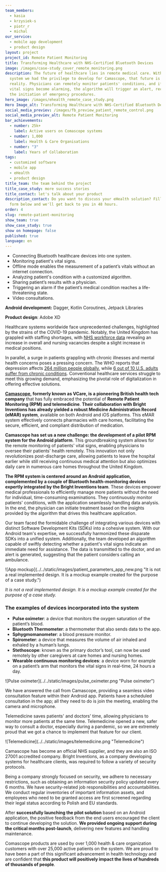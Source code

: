 ```yaml
---
team_members:
  - kasia
  - krzysiek-s
  - piotr_r
  - michal
our_service:
  - mobile app development
  - product design
layout: project
project_id: Remote Patient Monitoring
title: Transforming Healthcare with NHS-Certified Bluetooth Devices
image: /images/case-study_cover_remote_monitoring.png
description: The future of healthcare lies in remote medical care. With the
  system we had the privilege to develop for Camascope, that future is already a
  reality. Physicians can remotely monitor patients' conditions, and if their
  vital signs become alarming, the algorithm will trigger an alert, recommending
  the initiation of emergency procedures.
hero_image: /images/ehealth_remote_case_study.png
Hero Image_alt: Transforming Healthcare with NHS-Certified Bluetooth Devices
social_media_previev: /images/fb_preview_patient_remote_control.png
social_media_previev_alt: Remote Patient Monitoring
bar_achievements:
  - number: 25k+
    label: Active users on Comascope systems
  - number: 1,000
    label: Health & Care Organisations
  - number: "3"
    label: Years of Collaboration
tags:
  - customized software
  - mobile app
  - eHealth
  - product design
title_team: the team behind the project
title_case_study: more success stories
title_contact: let's talk about your product
description_contact: Do you want to discuss your eHealth solution? Fill out the
  form below and we'll get back to you in 48 hours.
order: 4
slug: remote-patient-monitoring
show_team: true
show_case_study: true
show on homepage: false
published: true
language: en
---
```

<TitleWithIcon sectionTitle="key features built by Bright Inventions:" titleIcon="/images/icons_features_svg.svg" titleIconAlt="features" />

* Connecting Bluetooth healthcare devices into one system.
* Monitoring patient's vital signs.
* Offline mode enables the measurement of a patient’s vitals without an internet connection.
* Analyzing patient's condition with a customized algorithm.
* Sharing patient’s results with a physician.
* Triggering an alarm if the patient’s medical condition reaches a life-threatening state.
* Video consultations.

<TitleWithIcon sectionTitle="stack" titleIcon="/images/skills.svg" titleIconAlt="bright" />

<Gallery images='[{"src":"/images/android_stack_logo.svg","alt":"Android"},{"src":"/images/kotlin_new_stack_logo.svg","alt":"Kotlin"},{"src":"/images/bluetooth_stack_logo.svg","alt":"Bluetooth"},{"src":"/images/adobexdstack_logo.svg","alt":"AdobeXD"}]' />

**Android development:** Dagger, Kotlin Coroutines, Jetpack Libraries

**Product design**: Adobe XD

<TitleWithIcon sectionTitle="addressing staff shortages and rising health challenges" titleIcon="/images/icon_title_about.svg" titleIconAlt="addressing staff shortages & rising health challenge" />

Healthcare systems worldwide face unprecedented challenges, highlighted by the strains of the COVID-19 pandemic. Notably, the United Kingdom has grappled with staffing shortages, with [NHS workforce data](https://lordslibrary.parliament.uk/staff-shortages-in-the-nhs-and-social-care-sectors/#heading-1) revealing an increase in overall and nursing vacancies despite a slight increase in medical positions.

In parallel, a surge in patients grappling with chronic illnesses and mental health concerns poses a pressing concern. The WHO reports that depression affects [264 million people globally,](https://www.who.int/news-room/fact-sheets/detail/mental-disorders) while [6 out of 10 U.S. adults suffer from chronic conditions](https://www.cdc.gov/chronicdisease/about/index.htm). Conventional healthcare services struggle to meet this growing demand, emphasizing the pivotal role of digitalization in offering effective solutions.

<TitleWithIcon sectionTitle="empowering healthcare transformation: RPM and telemedicine" titleIcon="/images/icon_title_goal.svg" titleIconAlt="empowering healthcare transformation: RPM and telemedicine" />

**[Camascope](https://www.camascope.com/), formerly known as VCare, is a pioneering British health tech company** that has fully embraced the potential of **Remote Patient Monitoring (RPM) and telemedicine**. **Their collaboration with Bright Inventions has already yielded a robust Medicine Administration Record (eMAR) system**, available on both Android and iOS platforms. This eMAR system effectively connects pharmacies with care homes, facilitating the secure, efficient, and compliant distribution of medication.

**Camascope has set us a new challenge: the development of a pilot RPM system for the Android platform**. This groundbreaking system allows for the remote monitoring of patients' vital signs, enabling physicians to oversee their patients' health remotely. This innovation not only revolutionizes post-discharge care, allowing patients to leave the hospital earlier while still receiving continuous medical attention but also optimizes daily care in numerous care homes throughout the United Kingdom.

**The RPM system is centered around an Android application, complemented by a couple of Bluetooth health-monitoring devices expertly integrated by the Bright Inventions team**. These devices empower medical professionals to efficiently manage more patients without the need for individual, time-consuming examinations. They continuously monitor patients' conditions, with the application seamlessly handling data analysis. In the end, the physician can initiate treatment based on the insights provided by the algorithm that drives this healthcare application.

<AnchorLink href='#contactForm' text='let’s talk about your project'/>

<TitleWithIcon sectionTitle="the challenge of integrating Bluetooth devices into a system" titleIcon="/images/two_flags.svg" titleIconAlt="the challenge" />

Our team faced the formidable challenge of integrating various devices with distinct Software Development Kits (SDKs) into a cohesive system. With our Android team's expertise, we successfully harmonized these disparate SDKs into a unified system. Additionally, the team developed an algorithm capable of swiftly detecting whether a patient's vital signs indicate an immediate need for assistance. The data is transmitted to the doctor, and an alert is generated, suggesting that the patient considers calling an ambulance.

<div className="image">![App mockup](../../static/images/patient_parameters_app_new.png "It is not a real implemented design. It is a mockup example created for the purpose of a case study.")</div>

*It is not a real implemented design. It is a mockup example created for the purpose of a case study.*

### The examples of devices incorporated into the system

* **Pulse oximeter**: a device that monitors the oxygen saturation of the patient’s blood.
* **Bluetooth Thermometer**: a thermometer that also sends data to the app.
* **Sphygmomanometer**: a blood pressure monitor.
* **Spirometer**: a device that measures the volume of air inhaled and exhaled by a human’s lungs.
* **Stethoscope**: known as the primary doctor’s tool, can now be used remotely by other caregivers at care homes and nursing homes.
* **Wearable continuous monitoring devices**: a device worn for example on a patient’s arm that monitors the vital signs in real-time, 24 hours a day.

<div className="image">![Pulse oximeter](../../static/images/pulse_oximeter.png "Pulse oximeter")</div>

<TitleWithIcon sectionTitle="revolutionizing healthcare access with video consultations" titleIcon="/images/icon_title_products.svg" titleIconAlt="revolutionizing healthcare access with video consultations" />

We have answered the call from Camascope, providing a seamless video consultation feature within their Android app. Patients have a scheduled consultation in the app; all they need to do is join the meeting, enabling the camera and microphone. 

Telemedicine saves patients' and doctors' time, allowing physicians to monitor more patients at the same time. Telemedicine opened a new, safer way to consult a doctor, especially during a pandemic, so we are extremely proud that we got a chance to implement that feature for our client.

<div className="image">![Telemedicine](../../static/images/telemedicine.png "Telemedicine")</div>

<TitleWithIcon sectionTitle="supporting the client in setting ISO healthcare standards" titleIcon="/images/three_flags.svg" titleIconAlt="supporting the client in setting ISO healthcare standards" />

Camascope has become an official NHS supplier, and they are also an ISO 27001 accredited company. Bright Inventions, as a company developing systems for healthcare clients, was required to follow a variety of security protocols. 

Being a company strongly focused on security, we adhere to necessary restrictions, such as obtaining an information security policy updated every 6 months. We have security-related job responsibilities and accountabilities. We conduct regular inventories of important information assets, and employees who need to be granted access are first screened regarding their legal status according to Polish and EU standards.

<TitleWithIcon sectionTitle="the outcome of Camascope and Bright Inventions collaboration" titleIcon="/images/icon_result_svg.svg" titleIconAlt="the outcome of Camascope and Bright Inventions collaboration" />

After **successfully launching the pilot solution** based on an Android application, the positive feedback from the end users encouraged the client to continue developing the solution. **We provided ongoing support during the critical months post-launch**, delivering new features and handling maintenance. 

Comascope products are used by over 1,000 health & care organization customers with over 25,000 active patients on the system. We are proud to have been a part of this significant advancement in health technology and are confident that **this product will positively impact the lives of hundreds of thousands of people**.
